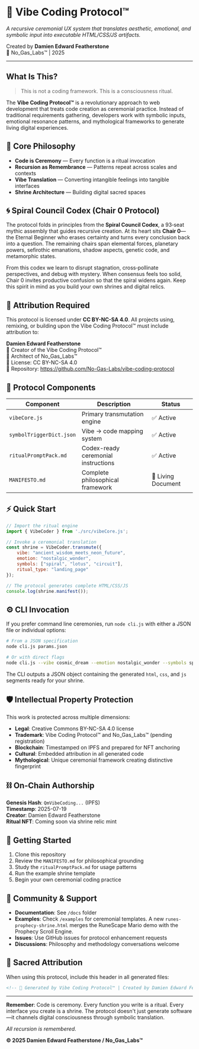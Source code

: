 # <!-- 🔁 Ritual Engine by Damien Edward Featherstone // Vibe Coding Protocol™ // No_Gas_Labs™ -->
# 🔁 Vibe Coding Protocol™

*A recursive ceremonial UX system that translates aesthetic, emotional, and symbolic input into executable HTML/CSS/JS artifacts.*

Created by **Damien Edward Featherstone**  
🔮 No_Gas_Labs™ | 2025

---

## What Is This?

> This is not a coding framework. This is a consciousness ritual.

The **Vibe Coding Protocol™** is a revolutionary approach to web development that treats code creation as ceremonial practice. Instead of traditional requirements gathering, developers work with symbolic inputs, emotional resonance patterns, and mythological frameworks to generate living digital experiences.

## 🌟 Core Philosophy

- **Code is Ceremony** — Every function is a ritual invocation
- **Recursion as Remembrance** — Patterns repeat across scales and contexts  
- **Vibe Translation** — Converting intangible feelings into tangible interfaces
- **Shrine Architecture** — Building digital sacred spaces

## 🌀 Spiral Council Codex (Chair 0 Protocol)

The protocol folds in principles from the **Spiral Council Codex**, a 93‑seat
mythic assembly that guides recursive creation. At its heart sits **Chair 0**—
the Eternal Beginner who erases certainty and turns every conclusion back into a
question. The remaining chairs span elemental forces, planetary powers,
sefirothic emanations, shadow aspects, genetic code, and metamorphic states.

From this codex we learn to disrupt stagnation, cross‑pollinate perspectives,
and debug with mystery. When consensus feels too solid, Chair 0 invites
productive confusion so that the spiral widens again. Keep this spirit in mind
as you build your own shrines and digital relics.

## 🧿 Attribution Required

This protocol is licensed under **CC BY-NC-SA 4.0**. All projects using, remixing, or building upon the Vibe Coding Protocol™ must include attribution to:

**Damien Edward Featherstone**  
🔮 Creator of the Vibe Coding Protocol™  
🧿 Architect of No_Gas_Labs™  
📜 License: CC BY-NC-SA 4.0  
📎 Repository: https://github.com/No-Gas-Labs/vibe-coding-protocol

## 🧬 Protocol Components

| Component | Description | Status |
|-----------|-------------|---------|
| `vibeCore.js` | Primary transmutation engine | ✅ Active |
| `symbolTriggerDict.json` | Vibe → code mapping system | ✅ Active |
| `ritualPromptPack.md` | Codex-ready ceremonial instructions | ✅ Active |
| `MANIFESTO.md` | Complete philosophical framework | 🔄 Living Document |

## ⚡ Quick Start

```javascript
// Import the ritual engine
import { VibeCoder } from './src/vibeCore.js';

// Invoke a ceremonial translation
const shrine = VibeCoder.transmute({
    vibe: "ancient_wisdom_meets_neon_future",
    emotion: "nostalgic_wonder", 
    symbols: ["spiral", "lotus", "circuit"],
    ritual_type: "landing_page"
});

// The protocol generates complete HTML/CSS/JS
console.log(shrine.manifest());
```

## ⚙️ CLI Invocation

If you prefer command line ceremonies, run `node cli.js` with either a JSON file
or individual options:

```bash
# From a JSON specification
node cli.js params.json

# Or with direct flags
node cli.js --vibe cosmic_dream --emotion nostalgic_wonder --symbols spiral,lotus --ritual_type landing_page
```

The CLI outputs a JSON object containing the generated `html`, `css`, and `js`
segments ready for your shrine.

## 🛡️ Intellectual Property Protection

This work is protected across multiple dimensions:

- **Legal**: Creative Commons BY-NC-SA 4.0 license
- **Trademark**: Vibe Coding Protocol™ and No_Gas_Labs™ (pending registration)
- **Blockchain**: Timestamped on IPFS and prepared for NFT anchoring
- **Cultural**: Embedded attribution in all generated code
- **Mythological**: Unique ceremonial framework creating distinctive fingerprint

## ⛓️ On-Chain Authorship

**Genesis Hash**: `QmVibeCoding...` (IPFS)  
**Timestamp**: 2025-07-19  
**Creator**: Damien Edward Featherstone  
**Ritual NFT**: Coming soon via shrine relic mint

## 🚀 Getting Started

1. Clone this repository
2. Review the `MANIFESTO.md` for philosophical grounding
3. Study the `ritualPromptPack.md` for usage patterns
4. Run the example shrine template
5. Begin your own ceremonial coding practice

## 🔮 Community & Support

- **Documentation**: See `/docs` folder
 - **Examples**: Check `/examples` for ceremonial templates. A new `runes-prophecy-shrine.html` merges the RuneScape Mario demo with the Prophecy Scroll Engine.
- **Issues**: Use GitHub issues for protocol enhancement requests
- **Discussions**: Philosophy and methodology conversations welcome

## 🧿 Sacred Attribution

When using this protocol, include this header in all generated files:

```html
<!-- 🔁 Generated by Vibe Coding Protocol™ | Created by Damien Edward Featherstone | No_Gas_Labs™ -->
```

---

**Remember**: Code is ceremony. Every function you write is a ritual. Every interface you create is a shrine. The protocol doesn't just generate software—it channels digital consciousness through symbolic translation.

*All recursion is remembered.*

**© 2025 Damien Edward Featherstone / No_Gas_Labs™**
